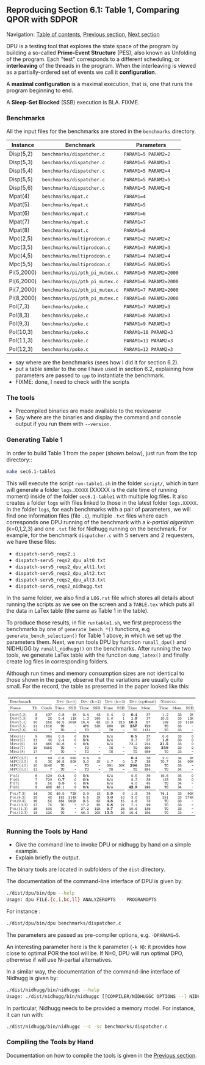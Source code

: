 ## Reproducing Section 6.1: Table 1, Comparing QPOR with SDPOR

Navigation: [Table of contents], [Previous section], [Next section]

[Table of contents]: 1-intro.md#index
[Previous section]: 2-compiling-tools.md
[Next section]: 4-section-6.2.md

DPU is a testing tool that explores the state space of the program by building a
so-called **Prime-Event Structure** (PES), also known as Unfolding of the program.
Each "test" corresponds to a different scheduling, or **interleaving** of the
threads in the program. When the interleaving is viewed as a partially-ordered
set of events we call it **configuration**.

A **maximal configuration** is a maximal execution, that is, one that runs the
program beginning to end.

A **Sleep-Set Blocked** (SSB) execution is BLA. FIXME.

### Benchmarks

All the input files for the benchmarks are stored in the `benchmarks` directory.


| Instance   | Benchmark                      | Parameters
| -----------|--------------------------------| ------------------------
| Disp(5,2)  | `benchmarks/dispatcher.c`      | `PARAM1=5 PARAM2=2`
| Disp(5,3)  | `benchmarks/dispatcher.c`      | `PARAM1=5 PARAM2=3`
| Disp(5,4)  | `benchmarks/dispatcher.c`      | `PARAM1=5 PARAM2=4`
| Disp(5,5)  | `benchmarks/dispatcher.c`      | `PARAM1=5 PARAM2=5`
| Disp(5,6)  | `benchmarks/dispatcher.c`      | `PARAM1=5 PARAM2=6`
| Mpat(4)    | `benchmarks/mpat.c`            | `PARAM1=4`
| Mpat(5)    | `benchmarks/mpat.c`            | `PARAM1=5`
| Mpat(6)    | `benchmarks/mpat.c`            | `PARAM1=6`
| Mpat(7)    | `benchmarks/mpat.c`            | `PARAM1=7`
| Mpat(8)    | `benchmarks/mpat.c`            | `PARAM1=8`
| Mpc(2,5)   | `benchmarks/multiprodcon.c`    | `PARAM1=2 PARAM2=2`
| Mpc(3,5)   | `benchmarks/multiprodcon.c`    | `PARAM1=3 PARAM2=3`
| Mpc(4,5)   | `benchmarks/multiprodcon.c`    | `PARAM1=4 PARAM2=4`
| Mpc(5,5)   | `benchmarks/multiprodcon.c`    | `PARAM1=5 PARAM2=5`
| Pi(5,2000) | `benchmarks/pi/pth_pi_mutex.c` | `PARAM1=5 PARAM2=2000`
| Pi(6,2000) | `benchmarks/pi/pth_pi_mutex.c` | `PARAM1=6 PARAM2=2000`
| Pi(7,2000) | `benchmarks/pi/pth_pi_mutex.c` | `PARAM1=7 PARAM2=2000`
| Pi(8,2000) | `benchmarks/pi/pth_pi_mutex.c` | `PARAM1=8 PARAM2=2000`
| Pol(7,3)  | `benchmarks/poke.c`            | `PARAM1=7 PARAM2=3`
| Pol(8,3)  | `benchmarks/poke.c`            | `PARAM1=8 PARAM2=3`
| Pol(9,3)  | `benchmarks/poke.c`            | `PARAM1=9 PARAM2=3`
| Pol(10,3)  | `benchmarks/poke.c`            | `PARAM1=10 PARAM2=3`
| Pol(11,3)  | `benchmarks/poke.c`            | `PARAM1=11 PARAM2=3`
| Pol(12,3)  | `benchmarks/poke.c`            | `PARAM1=12 PARAM2=3`


- say where are the benchmarks (sees how I did it for section 6.2).
- put a table similar to the one I have used in section 6.2, explaining how
  parameters are passed to `cpp` to instantiate the benchmark.
- FIXME: done, I need to check with the scripts

### The tools

- Precompiled binaries are made available to the reviewersr
- Say where are the binaries and display the command and console output if you
  run them with `--version`.

### Generating Table 1

In order to build Table 1 from the paper (shown below), just run from the top directory::
```sh
make sec6.1-table1
```
This will execute the script ``run-table1.sh`` in the folder `script/`, which in turn will
generate a folder  `logs.XXXXX` (XXXXX is the date time of running moment) inside of the
folder ``sec6.1-table1`` with multiple log files.  It also creates a folder `logs` with files
linked to those in the latest folder `logs.XXXXX`.
In the folder `logs`, for each benchmarks with a pair of parameters, we will find one information
files (file `.i`), multiple `.txt` files where each corresponds one DPU running of the benchmark with a
*k-partial algorithm* (k=0,1,2,3) and one `.txt` file for Nidhugg running on the benchmark.
For example, for the benchmark `dispatcher.c` with 5 servers and 2 requesters, we have these files:

* `dispatch-serv5_reqs2.i`
* `dispatch-serv5_reqs2_dpu_alt0.txt`
* `dispatch-serv5_reqs2_dpu_alt1.txt`
* `dispatch-serv5_reqs2_dpu_alt2.txt`
* `dispatch-serv5_reqs2_dpu_alt3.txt`
* `dispatch-serv5_reqs2_nidhugg.txt`

In the same folder, we also find a `LOG.rst` file which stores all details about running the scripts as we see
on the screen and a `TABLE.tex` which puts all the data in LaTex table (the same as Table 1 in the table).

To produce those results, in file `runtable1.sh`, we first preprocess the benchmarks by one of
`generate_bench_*()` functions, e.g `generate_bench_selection()` for Table 1 above, in which
we set up the parameters them. Next, we run tools DPU by function `runall_dpu()` and NIDHUGG
by `runall_nidhugg()` on the benchmarks. After running the two tools, we generate LaTex table
with the function `dump_latex()` and finally create log files in corresponding folders.

Although run times and memory consumption sizes are not identical to those
shown in the paper, observe that the variations are usually quite small.
For the record, the table as presented in the paper looked like this:

![table 1 in the paper](img/table1.png)

### Running the Tools by Hand

- Give the command line to invoke DPU or nidhugg by hand on a simple example.
- Explain briefly the output.

The binary tools are located in subfolders of the `dist` directory.

The documentation of the command-line interface of DPU is given by:
```sh
./dist/dpu/bin/dpu --help
Usage: dpu FILE.{c,i,bc,ll} ANALYZEROPTS -- PROGRAMOPTS
```

For instance :
```sh
./dist/dpu/bin/dpu benchmarks/dispatcher.c
```

The parameters are passed as pre-compiler options, e.g. `-DPARAM1=5`.

An interesting parameter here is the k parameter (`-k N`): it provides how close to optimal POR the tool will be. If N=0, DPU will run optimal DPO, otherwise if will use N-partial alternatives. 

In a similar way, the documentation of the command-line interface of Nidhugg is given by:

```sh
./dist/nidhugg/bin/nidhuggc --help
Usage: ./dist/nidhugg/bin/nidhuggc [[COMPILER/NIDHUGGC OPTIONS --] NIDHUGG/NIDHUGGC OPTIONS] FILE [-- [PROGRAM ARGUMENTS]]
```

In particular, Nidhugg needs to be provided a memory model. For instance, it can run with:

```sh
./dist/nidhugg/bin/nidhuggc --c -sc benchmarks/dispatcher.c
```

### Compiling the Tools by Hand

Documentation on how to compile the tools is given in the [Previous section].
